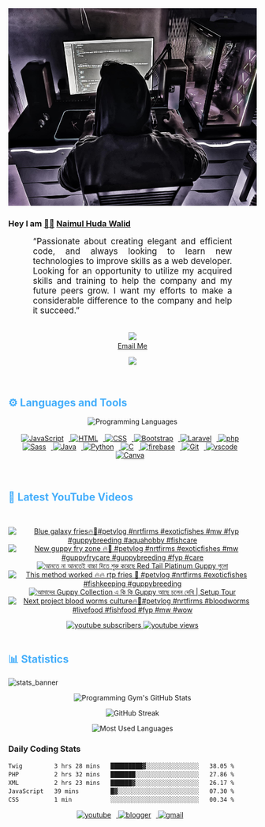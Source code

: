 <!-- ![github_cover_banner](https://www.digitalsolutionservices.com/img/services/web%20development.gif)-->

<div align="center" style="display:block;">
    <img height="400px" width="100%" alt="github cover banner" src="https://raw.githubusercontent.com/NaimulHudaWalid/NaimulHudaWalid/main/272276268_3114779035434264_920860974401480824_n.jpg"/> 
</div>

### Hey I am [👨🏻‍][facebook] [Naimul Huda Walid][youtube]



<p align:"center" style="text-align: justify; margin: 0 50px; font-size: 17px;" >
   “Passionate about creating elegant and efficient code, and always looking to learn new technologies to improve skills as a web developer. Looking for an opportunity to utilize my acquired skills and training to help the company and my future peers grow. I want my efforts to make a considerable difference to the company and help it succeed.”
<br>
<br>
<div align="center">

![](https://visitor-badge.glitch.me/badge?page_id=NaimulHudaWalid)
    <br />
[Email Me](mailto:dev.naimulhuda@gmail.com)
</div>
</p>
<!-- Typing SVG by DenverCoder1 - https://github.com/DenverCoder1/readme-typing-svg -->
<p align="center">
<!--   <a href="https://github.com/DenverCoder1/readme-typing-svg"> -->
    <img src="https://readme-typing-svg.herokuapp.com?color=E22FE4&width=380&height=45&lines=Open-Source+Enthusiast;Learning+In+Public;Empowering+Others;Nice+To+Meet+You+...&center=true"></a>

</p>
<br>
<!-- Languages and Tools -->

<h2 style="color: #44AEFB">⚙️ Languages and Tools</h2>
<div align="center" style="display:block;">
    <img width="100px" alt="Programming Languages" src="https://user-images.githubusercontent.com/78341798/194531121-47b0119a-ce00-439d-b586-125f86acb098.png"/> 
</div>
<br>   
<!-- Icons Resources -->
<!-- https://devicon.dev/ -->
<!-- https://cdn.jsdelivr.net/npm/simple-icons@v3/icons/ -->
<div align="center">
  <a href="https://developer.mozilla.org/en-US/docs/Web/JavaScript" target="_blank" rel="noreferrer">
      <img  alt="JavaScript" height="50px" style="padding-right:10px;" src="https://cdn.jsdelivr.net/gh/devicons/devicon/icons/javascript/javascript-plain.svg"/>
  </a>
  
 
  <a href="https://developer.mozilla.org/en-US/docs/Web/HTML" target="_blank" rel="noreferrer">
      <img  alt="HTML" height="50px" style="padding-right:10px;" src="https://cdn.jsdelivr.net/gh/devicons/devicon/icons/html5/html5-original.svg"/>
  </a>
  <a href="https://developer.mozilla.org/en-US/docs/Web/CSS" target="_blank" rel="noreferrer">
      <img  alt="CSS" height="50px" style="padding-right:10px;" src="https://cdn.jsdelivr.net/gh/devicons/devicon/icons/css3/css3-original.svg"/>
  </a>
  <a href="https://getbootstrap.com/" target="_blank" rel="noreferrer">
      <img  alt="Bootstrap" height="50px" style="padding-right:10px;" src="https://cdn.jsdelivr.net/gh/devicons/devicon/icons/bootstrap/bootstrap-original.svg"/>
  </a> 
  <a href="https://laravel.com/" target="_blank" rel="noreferrer">
      <img  alt="Laravel" height="50px" style="padding-right:10px;" src="https://cdn.jsdelivr.net/gh/devicons/devicon/icons/laravel/laravel-plain.svg"/>
  </a>
  <a href="https://www.php.net/" target="_blank" rel="noreferrer">
      <img  alt="php" height="50px" style="padding-right:10px;" src="https://cdn.jsdelivr.net/gh/devicons/devicon/icons/php/php-original.svg"/>
  </a>
  <a href="https://sass-lang.com/" target="_blank" rel="noreferrer">
      <img  alt="Sass" height="50px" style="padding-right:10px;" src="https://cdn.jsdelivr.net/gh/devicons/devicon/icons/sass/sass-original.svg"/>
  </a>
  <a href="https://www.java.com/en/" target="_blank" rel="noreferrer">
      <img  alt="Java" height="50px" style="padding-right:10px;" src="https://cdn.jsdelivr.net/gh/devicons/devicon/icons/java/java-original.svg"/>
  </a>    
  <a href="https://www.python.org/" target="_blank" rel="noreferrer">
      <img  alt="Python" height="50px" style="padding-right:10px;" src="https://cdn.jsdelivr.net/gh/devicons/devicon/icons/python/python-original.svg"/>
  </a>
  <a href="https://www.cprogramming.com/" target="_blank" rel="noreferrer">
      <img  alt="C" height="50px" style="padding-right:10px;" src="https://cdn.jsdelivr.net/gh/devicons/devicon/icons/c/c-original.svg"/>
  </a>
  
  <a href="https://firebase.google.com/" target="_blank" rel="noreferrer">
      <img  alt="firebase" height="50px" style="padding-right:10px;" src="https://cdn.jsdelivr.net/gh/devicons/devicon/icons/firebase/firebase-plain.svg"/>
  </a>
 
  <a href="https://git-scm.com/" target="_blank" rel="noreferrer">
      <img  alt="Git" height="50px" style="padding-right:10px;" src="https://cdn.jsdelivr.net/gh/devicons/devicon/icons/git/git-original.svg"/>
  </a>
  
  <a href="https://code.visualstudio.com/" target="_blank" rel="noreferrer">
      <img  alt="vscode" height="50px" style="padding-right:10px;"src="https://cdn.jsdelivr.net/gh/devicons/devicon/icons/vscode/vscode-original.svg"/>
  </a>
  <a href="https://www.canva.com/" target="_blank" rel="noreferrer">
      <img  alt="Canva" height="50px" style="padding-right:10px;" src="https://cdn.jsdelivr.net/gh/devicons/devicon/icons/canva/canva-original.svg"/> 
  </a>
</div>
<br>
<br>

<!-- Latest YouTube Videos -->

<h2 style="color: #44AEFB">🎦 Latest YouTube Videos</h2>
<br />

<!-- Resource/Reference: https://github.com/DenverCoder1/github-readme-youtube-cards -->
<div class="youtube videos cards" align="center">

<!-- BEGIN YOUTUBE-CARDS -->
[![Blue galaxy fries🔥🖤#petvlog #nrtfirms #exoticfishes #mw #fyp #guppybreeding #aquahobby #fishcare](https://ytcards.demolab.com/?id=scyhVGK8nq8&title=Blue+galaxy+fries%F0%9F%94%A5%F0%9F%96%A4%23petvlog+%23nrtfirms+%23exoticfishes+%23mw+%23fyp+%23guppybreeding+%23aquahobby+%23fishcare&lang=en&timestamp=1710681062&background_color=%230d1117&title_color=%23ffffff&stats_color=%23dedede&max_title_lines=1&width=250&border_radius=5 "Blue galaxy fries🔥🖤#petvlog #nrtfirms #exoticfishes #mw #fyp #guppybreeding #aquahobby #fishcare")](https://www.youtube.com/watch?v=scyhVGK8nq8)
[![New guppy fry zone 🔥🖤 #petvlog #nrtfirms #exoticfishes #mw #guppyfrycare #guppybreeding #fyp #care](https://ytcards.demolab.com/?id=V5dBHXZeiAE&title=New+guppy+fry+zone+%F0%9F%94%A5%F0%9F%96%A4+%23petvlog+%23nrtfirms+%23exoticfishes+%23mw+%23guppyfrycare+%23guppybreeding+%23fyp+%23care&lang=en&timestamp=1710634639&background_color=%230d1117&title_color=%23ffffff&stats_color=%23dedede&max_title_lines=1&width=250&border_radius=5 "New guppy fry zone 🔥🖤 #petvlog #nrtfirms #exoticfishes #mw #guppyfrycare #guppybreeding #fyp #care")](https://www.youtube.com/watch?v=V5dBHXZeiAE)
[![আনতে না আনতেই বাচ্চা দিতে শুরু করেছে Red Tail Platinum Guppy গুলো](https://ytcards.demolab.com/?id=BzeRJnmyvy4&title=%E0%A6%86%E0%A6%A8%E0%A6%A4%E0%A7%87+%E0%A6%A8%E0%A6%BE+%E0%A6%86%E0%A6%A8%E0%A6%A4%E0%A7%87%E0%A6%87+%E0%A6%AC%E0%A6%BE%E0%A6%9A%E0%A7%8D%E0%A6%9A%E0%A6%BE+%E0%A6%A6%E0%A6%BF%E0%A6%A4%E0%A7%87+%E0%A6%B6%E0%A7%81%E0%A6%B0%E0%A7%81+%E0%A6%95%E0%A6%B0%E0%A7%87%E0%A6%9B%E0%A7%87+Red+Tail+Platinum+Guppy+%E0%A6%97%E0%A7%81%E0%A6%B2%E0%A7%8B&lang=en&timestamp=1710632073&background_color=%230d1117&title_color=%23ffffff&stats_color=%23dedede&max_title_lines=1&width=250&border_radius=5 "আনতে না আনতেই বাচ্চা দিতে শুরু করেছে Red Tail Platinum Guppy গুলো")](https://www.youtube.com/watch?v=BzeRJnmyvy4)
[![This method worked 🔥🔥 rtp fries 🖤 #petvlog #nrtfirms #exoticfishes #fishkeeping #guppybreeding](https://ytcards.demolab.com/?id=_PLgxe4F43c&title=This+method+worked+%F0%9F%94%A5%F0%9F%94%A5+rtp+fries+%F0%9F%96%A4+%23petvlog+%23nrtfirms+%23exoticfishes+%23fishkeeping+%23guppybreeding&lang=en&timestamp=1710588899&background_color=%230d1117&title_color=%23ffffff&stats_color=%23dedede&max_title_lines=1&width=250&border_radius=5 "This method worked 🔥🔥 rtp fries 🖤 #petvlog #nrtfirms #exoticfishes #fishkeeping #guppybreeding")](https://www.youtube.com/watch?v=_PLgxe4F43c)
[![আমাদের Guppy Collection এ কি কি Guppy আছে চলেন দেখি  | Setup Tour](https://ytcards.demolab.com/?id=VwtPQ7cgh_Q&title=%E0%A6%86%E0%A6%AE%E0%A6%BE%E0%A6%A6%E0%A7%87%E0%A6%B0+Guppy+Collection+%E0%A6%8F+%E0%A6%95%E0%A6%BF+%E0%A6%95%E0%A6%BF+Guppy+%E0%A6%86%E0%A6%9B%E0%A7%87+%E0%A6%9A%E0%A6%B2%E0%A7%87%E0%A6%A8+%E0%A6%A6%E0%A7%87%E0%A6%96%E0%A6%BF++%7C+Setup+Tour&lang=en&timestamp=1710540917&background_color=%230d1117&title_color=%23ffffff&stats_color=%23dedede&max_title_lines=1&width=250&border_radius=5 "আমাদের Guppy Collection এ কি কি Guppy আছে চলেন দেখি  | Setup Tour")](https://www.youtube.com/watch?v=VwtPQ7cgh_Q)
[![Next project blood worms culture🔥🖤#petvlog #nrtfirms #bloodworms #livefood #fishfood #fyp #mw #wow](https://ytcards.demolab.com/?id=bWHnRjjq8N8&title=Next+project+blood+worms+culture%F0%9F%94%A5%F0%9F%96%A4%23petvlog+%23nrtfirms+%23bloodworms+%23livefood+%23fishfood+%23fyp+%23mw+%23wow&lang=en&timestamp=1710516612&background_color=%230d1117&title_color=%23ffffff&stats_color=%23dedede&max_title_lines=1&width=250&border_radius=5 "Next project blood worms culture🔥🖤#petvlog #nrtfirms #bloodworms #livefood #fishfood #fyp #mw #wow")](https://www.youtube.com/watch?v=bWHnRjjq8N8)
<!-- END YOUTUBE-CARDS -->
</div>

<!-- Begin Youtube Buttons -->
<!-- Resource/Reference:  https://github.com/DenverCoder1/custom-icon-badges -->
<div class="youtube buttons" align="center">
    <a href="https://www.youtube.com/channel/UCa3YaFwzSII0kKg3Nads2dQ"  target="_blank">
        <img alt="youtube subscribers" src="https://img.shields.io/youtube/channel/subscribers/UCa3YaFwzSII0kKg3Nads2dQ?logo=youtube&logoColor=red&style=for-the-badge"/>
    </a> 
    <a href="https://www.youtube.com/channel/UCa3YaFwzSII0kKg3Nads2dQ"  target="_blank">
        <img alt="youtube views" src="https://custom-icon-badges.demolab.com/youtube/channel/views/UCa3YaFwzSII0kKg3Nads2dQ?color=%23E05D44&logo=eye&logoColor=white&style=for-the-badge&labelColor=#555555"/>
    </a> 
</div>
<br>
<!-- End Youtube Buttons -->

<!-- Statistics -->

<h2 style="color: #44AEFB">📊 Statistics</h2>

![stats_banner](https://user-images.githubusercontent.com/78341798/194534778-d662496c-ae00-4e8d-ae9b-b90912054e7f.gif)

<!-- Begin Stats Cards -->
<!-- Resources:  -->
<!-- Github & Languages Stats: https://github.com/naimul15-12090/github-readme-stats --> 
<!-- Streak Stats: https://github.com/denvercoder1/github-readme-streak-stats -->
<!-- Change the value after ?username= to your GitHub username. -->
<div class="stats" align="center">

![Programming Gym's GitHub Stats](https://github-readme-stats.vercel.app/api?username=NaimulHudaWalid&hide=stars&count_private=true&show_icons=true&theme=algolia&border_radius=20)

![GitHub Streak](https://streak-stats.demolab.com?user=NaimulHudaWalid&count_private=true&theme=algolia&border_radius=22)

![Most Used Languages](https://github-readme-stats.vercel.app/api/top-langs/?username=NaimulHudaWalid&langs_count=8&layout=compact&show_icons=true&theme=algolia&border_radius=20)
    
<!-- ![Top Langs](https://github-readme-stats.vercel.app/api/top-langs/?username=naimul15-12090&langs_count=8) -->
<!-- [![Top Langs](https://github-readme-stats.vercel.app/api/top-langs/?username=naimul15-12090&layout=compact)](https://github.com/anuraghazra/github-readme-stats)
 -->
    
</div>
<!--  End Stats Cards -->



### Daily Coding Stats
<!--START_SECTION:waka-->

```txt
Twig         3 hrs 28 mins   █████████▓░░░░░░░░░░░░░░░   38.05 %
PHP          2 hrs 32 mins   ███████░░░░░░░░░░░░░░░░░░   27.86 %
XML          2 hrs 23 mins   ██████▓░░░░░░░░░░░░░░░░░░   26.17 %
JavaScript   39 mins         █▓░░░░░░░░░░░░░░░░░░░░░░░   07.30 %
CSS          1 min           ░░░░░░░░░░░░░░░░░░░░░░░░░   00.34 %
```

<!--END_SECTION:waka-->
<!-- Begin Footer -->
<!-- Icons Resources -->
<!-- https://devicon.dev/ -->
<div class="footer" align="center" style="margin:15px;">
    <a href="https://www.youtube.com/channel/UCa3YaFwzSII0kKg3Nads2dQ" target="_blank">
        <img  style="margin:0 10px 10px 0;" src="https://user-images.githubusercontent.com/78341798/194531650-698ef1b1-9cbd-4b4f-96ef-5a2ec4b5d7e6.svg" alt="youtube" width="40px"/>
    </a>
    <a href="https://www.linkedin.com/in/naimulhudawalid/" target="_blank">
        <img style="margin:0 10px 10px 0;" src="https://user-images.githubusercontent.com/78341798/194531458-b5dfeb1b-bad5-4dfa-909a-2e402262db9a.svg" alt="blogger" width="40px"/>
    </a>
    <a href="mailto:dev.naimulhuda@gmail.com" target="_blank">
        <img style="margin:0 10px 10px 0;" src="https://user-images.githubusercontent.com/78341798/194531383-ddb2b774-5bb9-491c-b601-4a4a7d9792fb.svg" alt="gmail" width="40px"/>
    </a>
</div>
<!-- End Footer -->

[youtube]: https://www.youtube.com/channel/UCa3YaFwzSII0kKg3Nads2dQ
[facebook]: https://www.facebook.com/profile.php?id=100007065945838
